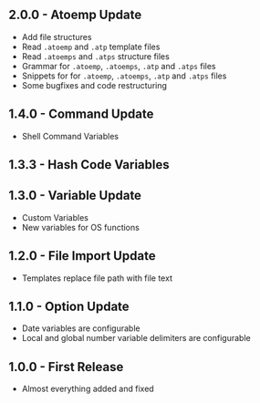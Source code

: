 ## 2.0.0 - Atoemp Update
* Add file structures
* Read `.atoemp` and `.atp` template files
* Read `.atoemps` and `.atps` structure files
* Grammar for `.atoemp`, `.atoemps`, `.atp` and `.atps` files
* Snippets for for `.atoemp`, `.atoemps`, `.atp` and `.atps` files
* Some bugfixes and code restructuring

## 1.4.0 - Command Update
* Shell Command Variables

## 1.3.3 - Hash Code Variables

## 1.3.0 - Variable Update
* Custom Variables
* New variables for OS functions

## 1.2.0 - File Import Update
* Templates replace file path with file text

## 1.1.0 - Option Update
* Date variables are configurable
* Local and global number variable delimiters are configurable

## 1.0.0 - First Release
* Almost everything added and fixed
